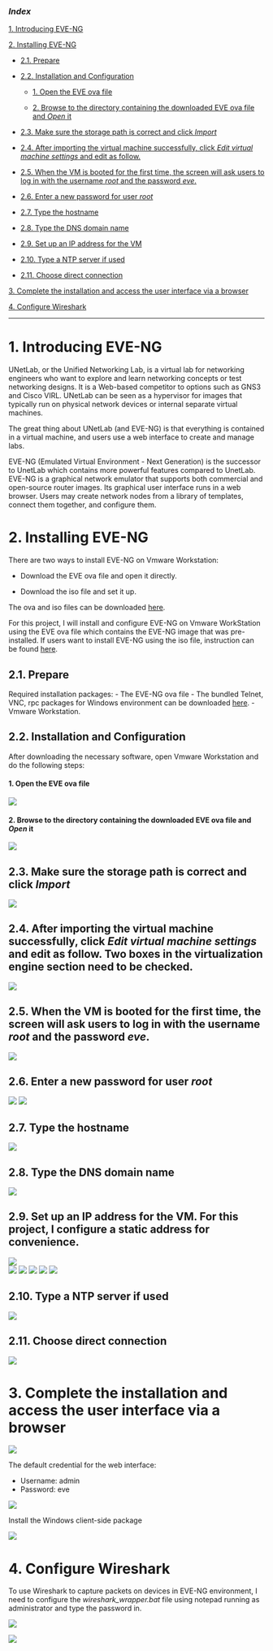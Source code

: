 ### ***Index***

[1. Introducing EVE-NG](#1)

[2. Installing EVE-NG](#2)
- [2.1. Prepare](#2.1)

- [2.2. Installation and Configuration](#2.2)

    - [1. Open the EVE ova file](#2.2.1)
    
    - [2. Browse to the directory containing the downloaded EVE ova file and _Open_ it](#2.2.2)
    
- [2.3. Make sure the storage path is correct and click _Import_](#2.3)

- [2.4. After importing the virtual machine successfully, click _Edit virtual machine settings_ and edit as follow.](#2.4)

- [2.5. When the VM is booted for the first time, the screen will ask users to log in with the username _root_ and the password _eve_.](#2.5)

- [2.6. Enter a new password for user _root_](#2.6)

- [2.7. Type the hostname](#2.7)

- [2.8. Type the DNS domain name](#2.8)

- [2.9. Set up an IP address for the VM](#2.9)

- [2.10. Type a NTP server if used](#2.10)

- [2.11. Choose direct connection](#2.11)

[3. Complete the installation and access the user interface via a browser](#3)

[4. Configure Wireshark](#4)

---

<a name = '1'></a>
# 1. **Introducing EVE-NG**

UNetLab, or the Unified Networking Lab, is a virtual lab for networking engineers who want to explore and learn networking concepts or test networking designs. It is a Web-based competitor to options such as GNS3 and Cisco VIRL. UNetLab can be seen as a hypervisor for images that typically run on physical network devices or internal separate virtual machines.

The great thing about UNetLab (and EVE-NG) is that everything is contained in a virtual machine, and users use a web interface to create and manage labs.

EVE-NG (Emulated Virtual Environment - Next Generation) is the successor to UnetLab which contains more powerful features compared to UnetLab. EVE-NG is a graphical network emulator that supports both commercial and open-source router images. Its graphical user interface runs in a web browser. Users may create network nodes from a library of templates, connect them together, and configure them.

<a name = '2'></a>
# 2. **Installing EVE-NG**
There are two ways to install EVE-NG on Vmware Workstation:

- Download the EVE ova file and open it directly.

- Download the iso file and set it up.

The ova and iso files can be downloaded [here](https://www.eve-ng.net/index.php/download/).

For this project, I will install and configure EVE-NG on Vmware WorkStation using the EVE ova file which contains the EVE-NG image that was pre-installed. If users want to install EVE-NG using the iso file, instruction can be found [here](https://www.youtube.com/watch?v=Kxt5dvuAfNk).
<a name = '2.1'></a>
## 2.1. **Prepare**
Required installation packages:
    - The EVE-NG ova file
    - The bundled Telnet, VNC, rpc packages for Windows environment can be downloaded [here](https://www.eve-ng.net/index.php/download/).
    - Vmware Workstation.
    
<a name = '2.2'></a>
## 2.2. **Installation and Configuration**
After downloading the necessary software, open Vmware Workstation and do the following steps:
<a name = '2.2.1'></a>
#### 1. Open the EVE ova file 
![](https://github.com/greenarrow2019/Ansible-Network-Automation/blob/master/images/1.png)
<a name = '2.2.2'></a>
#### 2. Browse to the directory containing the downloaded EVE ova file and _Open_ it
![](https://github.com/greenarrow2019/Ansible-Network-Automation/blob/master/images/2.png)

<a name = '2.3'></a>
## 2.3. Make sure the storage path is correct and click _Import_        
![](https://github.com/greenarrow2019/Ansible-Network-Automation/blob/master/images/3.png)

<a name = '2.4'></a>
## 2.4. After importing the virtual machine successfully, click _Edit virtual machine settings_ and edit as follow. Two boxes in the virtualization engine section need to be checked.
    
![](https://github.com/greenarrow2019/Ansible-Network-Automation/blob/master/images/4.png)

<a name = '2.5'></a>
## 2.5. When the VM is booted for the first time, the screen will ask users to log in with the username _root_ and the password _eve_. 
![](https://github.com/greenarrow2019/Ansible-Network-Automation/blob/master/images/5.png)

<a name = '2.6'></a>
## 2.6. Enter a new password for user _root_   
![](https://github.com/greenarrow2019/Ansible-Network-Automation/blob/master/images/6.png) 
![](https://github.com/greenarrow2019/Ansible-Network-Automation/blob/master/images/7.png)

<a name = '2.7'></a>
## 2.7. Type the hostname
![](https://github.com/greenarrow2019/Ansible-Network-Automation/blob/master/images/8.png)

<a name = '2.8'></a>
## 2.8. Type the DNS domain name 
![](https://github.com/greenarrow2019/Ansible-Network-Automation/blob/master/images/9.png)

<a name = '2.9'></a>
## 2.9. Set up an IP address for the VM. For this project, I configure a static address for convenience.                     
![](https://github.com/greenarrow2019/Ansible-Network-Automation/blob/master/images/10.png)          
![](https://github.com/greenarrow2019/Ansible-Network-Automation/blob/master/images/11.png) 
![](https://github.com/greenarrow2019/Ansible-Network-Automation/blob/master/images/12.png) 
![](https://github.com/greenarrow2019/Ansible-Network-Automation/blob/master/images/13.png) 
![](https://github.com/greenarrow2019/Ansible-Network-Automation/blob/master/images/14.png) 
![](https://github.com/greenarrow2019/Ansible-Network-Automation/blob/master/images/15.png)
<a name = '2.10'></a>
## 2.10. Type a NTP server if used 
![](https://github.com/greenarrow2019/Ansible-Network-Automation/blob/master/images/16.png)
<a name = '2.11'></a>
## 2.11. Choose direct connection 
![](https://github.com/greenarrow2019/Ansible-Network-Automation/blob/master/images/17.png)

<a name = '3'></a>
# 3. **Complete the installation and access the user interface via a browser**

![](https://github.com/greenarrow2019/Ansible-Network-Automation/blob/master/images/18.png)

The default credential for the web interface:
- Username: admin
- Password: eve

![](https://github.com/greenarrow2019/Ansible-Network-Automation/blob/master/images/19.png)

Install the Windows client-side package

![](https://github.com/greenarrow2019/Ansible-Network-Automation/blob/master/images/20.png)

<a name = '4'></a>
# 4. **Configure Wireshark**

To use Wireshark to capture packets on devices in EVE-NG environment, I need to configure the _wireshark\_wrapper.bat_ file using notepad running as administrator and type the password in.

![](https://github.com/greenarrow2019/Ansible-Network-Automation/blob/master/images/21.png)

![](https://github.com/greenarrow2019/Ansible-Network-Automation/blob/master/images/22.png)
